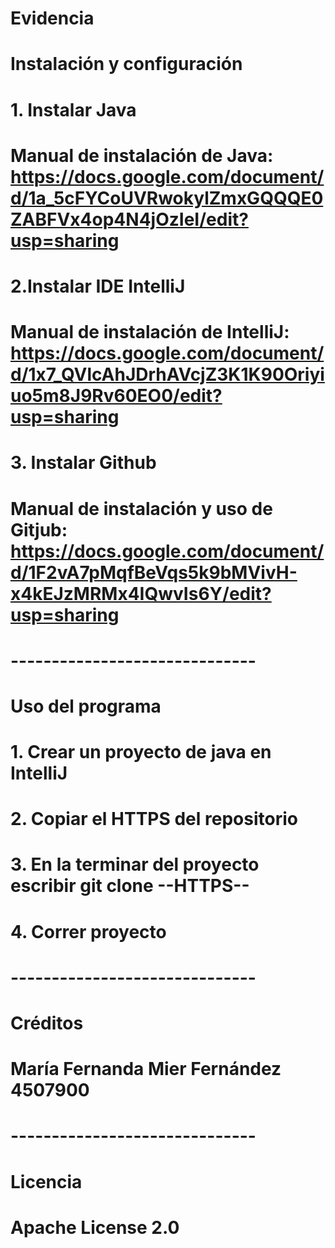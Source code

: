 # Evidencia
# Instalación y configuración 
# 1. Instalar Java
# Manual de instalación de Java: https://docs.google.com/document/d/1a_5cFYCoUVRwokylZmxGQQQE0ZABFVx4op4N4jOzIeI/edit?usp=sharing
# 2.Instalar IDE IntelliJ 
# Manual de instalación de IntelliJ: https://docs.google.com/document/d/1x7_QVlcAhJDrhAVcjZ3K1K90Oriyiuo5m8J9Rv60EO0/edit?usp=sharing
# 3. Instalar Github
# Manual de instalación y uso de Gitjub: https://docs.google.com/document/d/1F2vA7pMqfBeVqs5k9bMVivH-x4kEJzMRMx4IQwvIs6Y/edit?usp=sharing
# ------------------------------
# Uso del programa
# 1. Crear un proyecto de java en IntelliJ
# 2. Copiar el HTTPS del repositorio 
# 3. En la terminar del proyecto escribir git clone --HTTPS--
# 4. Correr proyecto
# ------------------------------
# Créditos 
# María Fernanda Mier Fernández 4507900 
# ------------------------------
# Licencia
# Apache License 2.0

